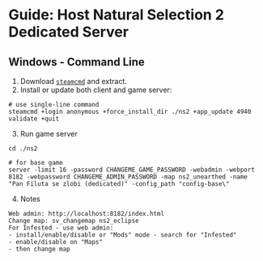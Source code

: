 # Guide: Host Natural Selection 2 Dedicated Server

## Windows - Command Line

1. Download [`steamcmd`](https://developer.valvesoftware.com/wiki/SteamCMD#Windows) and extract.
2. Install or update both client and game server:
```
# use single-line command
steamcmd +login anonymous +force_install_dir ./ns2 +app_update 4940 validate +quit
```
3. Run game server
```
cd ./ns2

# for base game
server -limit 16 -password CHANGEME_GAME_PASSWORD -webadmin -webport 8182 -webpassword CHANGEME_ADMIN_PASSWORD -map ns2_unearthed -name "Pan Filuta se zlobi (dedicated)" -config_path "config-base\"
```

4. Notes
```
Web admin: http://localhost:8182/index.html
Change map: sv_changemap ns2_eclipse
For Infested - use web admin:
- install/enable/disable or "Mods" mode - search for "Infested"
- enable/disable on "Maps"
- then change map
```
